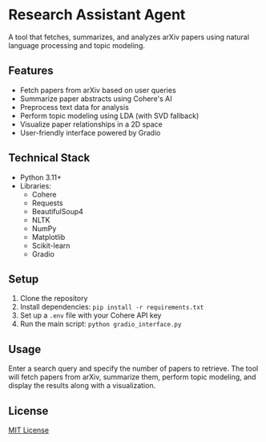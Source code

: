 # Research Assistant Agent

A tool that fetches, summarizes, and analyzes arXiv papers using natural language processing and topic modeling.

## Features

- Fetch papers from arXiv based on user queries
- Summarize paper abstracts using Cohere's AI
- Preprocess text data for analysis
- Perform topic modeling using LDA (with SVD fallback)
- Visualize paper relationships in a 2D space
- User-friendly interface powered by Gradio

## Technical Stack

- Python 3.11+
- Libraries:
  - Cohere
  - Requests
  - BeautifulSoup4
  - NLTK
  - NumPy
  - Matplotlib
  - Scikit-learn
  - Gradio

## Setup

1. Clone the repository
2. Install dependencies: `pip install -r requirements.txt`
3. Set up a `.env` file with your Cohere API key
4. Run the main script: `python gradio_interface.py`

## Usage

Enter a search query and specify the number of papers to retrieve. The tool will fetch papers from arXiv, summarize them, perform topic modeling, and display the results along with a visualization.

## License

[MIT License](LICENSE)
